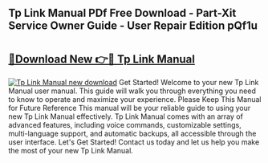 ## Tp Link Manual PDf Free Download - Part-Xit Service Owner Guide - User Repair Edition pQf1u

# <h2><a href="http://cf13790.oget.top/?id=Tp+Link+Manual">🔗Download New 👉🔴 Tp Link Manual</a></h2>

[![Tp Link Manual new download](https://i.imgur.com/5g1atiW.png)](http://cf13790.oget.top/?id=Tp+Link+Manual)
Get Started! Welcome to your new Tp Link Manual user manual. This guide will walk you through everything you need to know to operate and maximize your experience. Please Keep This Manual for Future Reference This manual will be your reliable guide to using your new Tp Link Manual effectively. Tp Link Manual comes with an array of advanced features, including voice commands, customizable settings, multi-language support, and automatic backups, all accessible through the user interface. Let's Get Started! Contact us today and let us help you make the most of your new Tp Link Manual.
